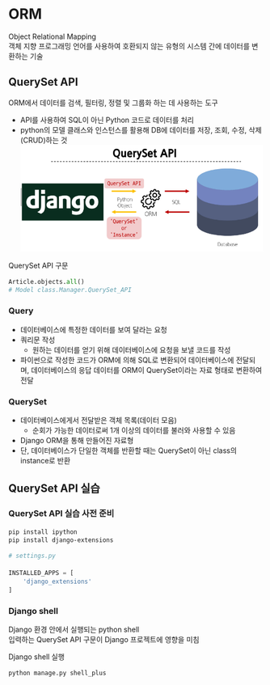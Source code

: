 # ORM
Object Relational Mapping  
객체 지향 프로그래밍 언어를 사용하여 호환되지 않는 유형의 시스템 간에 데이터를 변환하는 기술

## QuerySet API
ORM에서 데이터를 검색, 필터링, 정렬 및 그룹화 하는 데 사용하는 도구
- API를 사용하여 SQL이 아닌 Python 코드로 데이터를 처리
- python의 모델 클래스와 인스턴스를 활용해 DB에 데이터를 저장, 조회, 수정, 삭제(CRUD)하는 것
![QuerySet API](./img/queryset_api.PNG)

QuerySet API 구문
```python
Article.objects.all()
# Model class.Manager.QuerySet_API
```

### Query
- 데이터베이스에 특정한 데이터를 보여 달라는 요청
- 쿼리문 작성
  - 원하는 데이터를 얻기 위해 데이터베이스에 요청을 보낼 코드를 작성
- 파이썬으로 작성한 코드가 ORM에 의해 SQL로 변환되어 데이터베이스에 전달되며, 데이터베이스의 응답 데이터를 ORM이 QuerySet이라는 자료 형태로 변환하여 전달

### QuerySet
- 데이터베이스에게서 전달받은 객체 목록(데이터 모음)
  - 순회가 가능한 데이터로써 1개 이상의 데이터를 불러와 사용할 수 있음
- Django ORM을 통해 만들어진 자료형
- 단, 데이터베이스가 단일한 객체를 반환할 때는 QuerySet이 아닌 class의 instance로 반환

## QuerySet API 실습

### QuerySet API 실습 사전 준비
```bash
pip install ipython
pip install django-extensions
```
```python
# settings.py

INSTALLED_APPS = [
    'django_extensions'
]
```

### Django shell
Django 환경 안에서 실행되는 python shell  
입력하는 QuerySet API 구문이 Django 프로젝트에 영향을 미침  

Django shell 실행
```bash
python manage.py shell_plus
```
<!-- Django ORM 0325 22page부터 다시 정리 -->